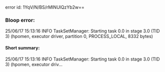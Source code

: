 error id: 1YqV/N/BS/rMINUlQzYb2w==
### Bloop error:

25/06/17 15:13:16 INFO TaskSetManager: Starting task 0.0 in stage 3.0 (TID 3) (hpomen, executor driver, partition 0, PROCESS_LOCAL, 8332 bytes)
#### Short summary: 

25/06/17 15:13:16 INFO TaskSetManager: Starting task 0.0 in stage 3.0 (TID 3) (hpomen, executor driv...